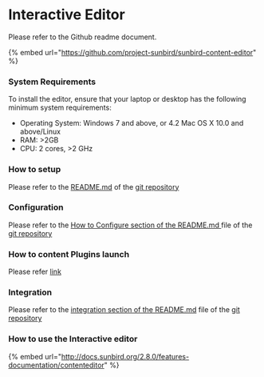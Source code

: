 # Interactive Editor

Please refer to the Github readme document.

{% embed url="https://github.com/project-sunbird/sunbird-content-editor" %}

### System Requirements <a href="#system-requirements" id="system-requirements"></a>

To install the editor, ensure that your laptop or desktop has the following minimum system requirements:

* Operating System: Windows 7 and above, or 4.2 Mac OS X 10.0 and above/Linux
* RAM: >2GB
* CPU: 2 cores, >2 GHz

### How to setup

Please refer to the [README.md](https://github.com/project-sunbird/sunbird-content-editor#how-to-setup-sunbird-content-editor-in-your-local-machine) of the [git repository](https://github.com/project-sunbird/sunbird-content-editor)

### Configuration

Please refer to the [How to Configure section of the README.md ](https://github.com/project-sunbird/sunbird-content-editor#how-to-configure-the-sunbird-content-editor)file of the [git repository](https://github.com/project-sunbird/sunbird-content-editor)

### How to content Plugins launch

Please refer [link](plugins.md)

### Integration

Please refer to the [integration section of the README.md](https://github.com/gouravmore/sunbird-generic-editor/blob/release-4.8.0/README.md#integration) file of the [git repository](https://github.com/project-sunbird/sunbird-content-editor)

### How to use the Interactive editor

{% embed url="http://docs.sunbird.org/2.8.0/features-documentation/contenteditor" %}
